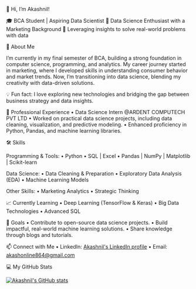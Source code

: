 👋 Hi, I’m Akashnil!

🎓 BCA Student | Aspiring Data Scientist
📍 Data Science Enthusiast with a Marketing Background
🌟 Leveraging insights to solve real-world problems with data

🚀 About Me

I’m currently in my final semester of BCA, building a strong foundation in computer science, programming, and analytics. My career journey started in marketing, where I developed skills in understanding consumer behavior and market trends. Now, I’m transitioning into data science, blending my creativity with data-driven solutions.

💡 Fun fact: I love exploring new technologies and bridging the gap between business strategy and data insights.

💼 Professional Experience
	•	Data Science Intern @ARDENT COMPUTECH PVT LTD
	•	Worked on practical data science projects, including data cleaning, visualization, and predictive modeling.
	•	Enhanced proficiency in Python, Pandas, and machine learning libraries.

🛠 Skills

Programming & Tools:
	•	Python 
	•	SQL | Excel
	•	Pandas | NumPy | Matplotlib | Scikit-learn

Data Science:
	•	Data Cleaning & Preparation
	•	Exploratory Data Analysis (EDA)
	•	Machine Learning Models

Other Skills:
	•	Marketing Analytics
	•	Strategic Thinking

📈 Currently Learning
	•	Deep Learning (TensorFlow & Keras)
	•	Big Data Technologies
	•	Advanced SQL

🌱 Goals
	•	Contribute to open-source data science projects.
	•	Build impactful, real-world machine learning solutions.
	•	Share knowledge through blogs and tutorials.

📫 Connect with Me
	•	LinkedIn: [Akashnil's LinkedIn profile](https://www.linkedin.com/in/akashnil-garai-4009a21b0?utm_source=share&utm_campaign=share_via&utm_content=profile&utm_medium=ios_app)
	•	Email: akashonline864@gmail.com

💻 My GitHub Stats

  [![Akashnil's GitHub stats](https://github-readme-stats.vercel.app/api?username=VoidHunter864)](https://github.com/anuraghazra/github-readme-stats)

